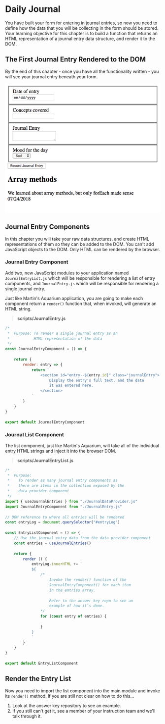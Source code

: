 # Daily Journal

You have built your form for entering in journal entries, so now you need to define how the data that you will be collecting in the form should be stored. Your learning objective for this chapter is to build a function that returns an HTML representation of a journal entry data structure, and render it to the DOM.

## The First Journal Entry Rendered to the DOM

By the end of this chapter - once you have all the functionality written - you will see your journal entry beneath your form.

![](./images/first-journal-entry.png)


## Journal Entry Components

In this chapter you will take your raw data structures, and create HTML representations of them so they can be added to the DOM. You can't add JavaScript objects to the DOM. Only HTML can be rendered by the browser.

### Journal Entry Component

Add two, new JavaScript modules to your application named `JournalEntryList.js` which will be responsible for rendering a list of entry components, and `JournalEntry.js` which will be responsible for rendering a single journal entry.

Just like Martin's Aquarium application, you are going to make each component return a `render()` function that, when invoked, will generate an HTML string.

> **scripts/JournalEntry.js**

```js
/*
 *  Purpose: To render a single journal entry as an
 *           HTML representation of the data
 */
const JournalEntryComponent = () => {

    return {
        render: entry => {
            return `
                <section id="entry--${entry.id}" class="journalEntry">
                    Display the entry's full text, and the date
                    it was entered here.
                </section>
            `
        }
    }
}

export default JournalEntryComponent
```

### Journal List Component

The list component, just like Martin's Aquarium, will take all of the individual entry HTML strings and inject it into the browser DOM.

> **scripts/JournalEntryList.js**

```js
/*
 *  Purpose:
 *    To render as many journal entry components as
 *    there are items in the collection exposed by the
 *    data provider component
 */
import { useJournalEntries } from "./JournalDataProvider.js"
import JournalEntryComponent from "./JournalEntry.js"

// DOM reference to where all entries will be rendered
const entryLog = document.querySelector("#entryLog")

const EntryListComponent = () => {
    // Use the journal entry data from the data provider component
    const entries = useJournalEntries()

    return {
        render () {
            entryLog.innerHTML += `
            ${
                /*
                    Invoke the render() function of the
                    JournalEntryComponent() for each item
                    in the entries array.

                    Refer to the answer key repo to see an
                    example of how it's done.
                */
                for (const entry of entries) {

                }
            }
            `
        }
    }
}

export default EntryListComponent
```

## Render the Entry List

Now you need to import the list component into the main module and invoke its `render()` method. If you are still not clear on how to do this...

1. Look at the answer key repository to see an example.
1. If you still can't get it, see a member of your instruction team and we'll talk through it.
